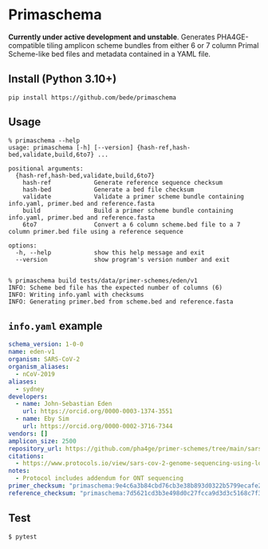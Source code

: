# Primaschema

**Currently under active development and unstable**. Generates PHA4GE-compatible tiling amplicon scheme bundles from either 6 or 7 column Primal Scheme-like bed files and metadata contained in a YAML file.

## Install (Python 3.10+)
```
pip install https://github.com/bede/primaschema
```



## Usage

```
% primaschema --help
usage: primaschema [-h] [--version] {hash-ref,hash-bed,validate,build,6to7} ...

positional arguments:
  {hash-ref,hash-bed,validate,build,6to7}
    hash-ref            Generate reference sequence checksum
    hash-bed            Generate a bed file checksum
    validate            Validate a primer scheme bundle containing info.yaml, primer.bed and reference.fasta
    build               Build a primer scheme bundle containing info.yaml, primer.bed and reference.fasta
    6to7                Convert a 6 column scheme.bed file to a 7 column primer.bed file using a reference sequence

options:
  -h, --help            show this help message and exit
  --version             show program's version number and exit


% primaschema build tests/data/primer-schemes/eden/v1
INFO: Scheme bed file has the expected number of columns (6)
INFO: Writing info.yaml with checksums
INFO: Generating primer.bed from scheme.bed and reference.fasta
```



## `info.yaml` example

```yaml
schema_version: 1-0-0
name: eden-v1
organism: SARS-CoV-2
organism_aliases:
  - nCoV-2019
aliases:
  - sydney
developers:
  - name: John-Sebastian Eden
    url: https://orcid.org/0000-0003-1374-3551
  - name: Eby Sim
    url: https://orcid.org/0000-0002-3716-7344
vendors: []
amplicon_size: 2500
repository_url: https://github.com/pha4ge/primer-schemes/tree/main/sars-cov-2/eden/v1
citations:
  - https://www.protocols.io/view/sars-cov-2-genome-sequencing-using-long-pooled-amp-kxygxeob4v8j/v1
notes:
  - Protocol includes addendum for ONT sequencing
primer_checksum: "primaschema:9e4c6a3b84cbd76cb3e38b893d0322b5799ecafe28d8cf7bf347ce6dcc5ee8cb"
reference_checksum: "primaschema:7d5621cd3b3e498d0c27fcca9d3d3c5168c7f3d3f9776f3005c7011bd90068ca"
```



## Test

```
$ pytest
```
